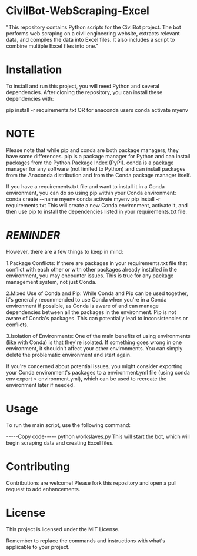 # CivilBot-WebScraping-Excel
"This repository contains Python scripts for the CivilBot project. The bot performs web scraping on a civil engineering website, extracts relevant data, and compiles the data into Excel files. It also includes a script to combine multiple Excel files into one."


# Installation
To install and run this project, you will need Python and several dependencies. After cloning the repository, you can install these dependencies with:

pip install -r requirements.txt
OR for anaconda users
conda activate myenv

# **NOTE**
Please note that while pip and conda are both package managers, they have some differences. pip is a package manager for Python and can install packages from the Python Package Index (PyPI). conda is a package manager for any software (not limited to Python) and can install packages from the Anaconda distribution and from the Conda package manager itself.

If you have a requirements.txt file and want to install it in a Conda environment, you can do so using pip within your Conda environment:
conda create --name myenv
conda activate myenv
pip install -r requirements.txt
This will create a new Conda environment, activate it, and then use pip to install the dependencies listed in your requirements.txt file.
# *REMINDER*
However, there are a few things to keep in mind:

1.Package Conflicts: If there are packages in your requirements.txt file that conflict with each other or with other packages already installed in the environment, you may encounter issues. This is true for any package management system, not just Conda.

2.Mixed Use of Conda and Pip: While Conda and Pip can be used together, it's generally recommended to use Conda when you're in a Conda environment if possible, as Conda is aware of and can manage dependencies between all the packages in the environment. Pip is not aware of Conda's packages. This can potentially lead to inconsistencies or conflicts.

3.Isolation of Environments: One of the main benefits of using environments (like with Conda) is that they're isolated. If something goes wrong in one environment, it shouldn't affect your other environments. You can simply delete the problematic environment and start again.

If you're concerned about potential issues, you might consider exporting your Conda environment's packages to a environment.yml file (using conda env export > environment.yml), which can be used to recreate the environment later if needed.


# Usage
To run the main script, use the following command:


-----Copy code-----
python workslaves.py
This will start the bot, which will begin scraping data and creating Excel files.

# Contributing
Contributions are welcome! Please fork this repository and open a pull request to add enhancements.

# License
This project is licensed under the MIT License.

Remember to replace the commands and instructions with what's applicable to your project.
